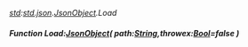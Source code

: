 _[std](../../modules/std/std-module.md):[std.json](../../modules/std/std-json.md).[JsonObject](../../modules/std/std-json-jsonobject.md).Load_
##### Function Load:[JsonObject](../../modules/std/std-json-jsonobject.md)( path:[String](../../modules/wonkey/wonkey-types-string.md),throwex:[Bool](../../modules/wonkey/wonkey-types-bool.md)=false )

